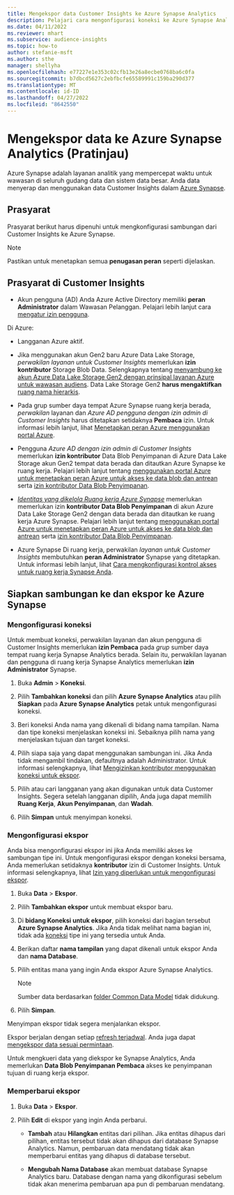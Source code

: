 ```yaml
---
title: Mengekspor data Customer Insights ke Azure Synapse Analytics
description: Pelajari cara mengonfigurasi koneksi ke Azure Synapse Analytics.
ms.date: 04/11/2022
ms.reviewer: mhart
ms.subservice: audience-insights
ms.topic: how-to
author: stefanie-msft
ms.author: sthe
manager: shellyha
ms.openlocfilehash: e77227e1e353c02cfb13e26a8ecbe0768ba6c0fa
ms.sourcegitcommit: b7dbcd5627c2ebfbcfe65589991c159ba290d377
ms.translationtype: MT
ms.contentlocale: id-ID
ms.lasthandoff: 04/27/2022
ms.locfileid: "8642550"
---
```

# <a name="export-data-to-azure-synapse-analytics-preview"></a>Mengekspor data ke Azure Synapse Analytics (Pratinjau)

Azure Synapse adalah layanan analitik yang mempercepat waktu untuk wawasan di seluruh gudang data dan sistem data besar. Anda data menyerap dan menggunakan data Customer Insights dalam [Azure Synapse](/azure/synapse-analytics/overview-what-is).

## <a name="prerequisites"></a>Prasyarat

Prasyarat berikut harus dipenuhi untuk mengkonfigurasi sambungan dari Customer Insights ke Azure Synapse.

> [!NOTE]
> Pastikan untuk menetapkan semua **penugasan peran** seperti dijelaskan.  

## <a name="prerequisites-in-customer-insights"></a>Prasyarat di Customer Insights

* Akun pengguna (AD) Anda Azure Active Directory memiliki **peran Administrator** dalam Wawasan Pelanggan. Pelajari lebih lanjut cara [mengatur izin pengguna](permissions.md#assign-roles-and-permissions).

Di Azure: 

- Langganan Azure aktif.

- Jika menggunakan akun Gen2 baru Azure Data Lake Storage, *perwakilan layanan untuk Customer Insights* memerlukan **izin kontributor** Storage Blob Data. Selengkapnya tentang [menyambung ke akun Azure Data Lake Storage Gen2 dengan prinsipal layanan Azure untuk wawasan audiens](connect-service-principal.md). Data Lake Storage Gen2 **harus mengaktifkan** [ruang nama hierarkis](/azure/storage/blobs/data-lake-storage-namespace).

- Pada grup sumber daya tempat Azure Synapse ruang kerja berada, *perwakilan* layanan dan *Azure AD pengguna dengan izin admin di Customer Insights* harus ditetapkan setidaknya **Pembaca** izin. Untuk informasi lebih lanjut, lihat [Menetapkan peran Azure menggunakan portal Azure](/azure/role-based-access-control/role-assignments-portal).

- Pengguna *Azure AD dengan izin admin di Customer Insights* memerlukan **izin kontributor** Data Blob Penyimpanan di Azure Data Lake Storage akun Gen2 tempat data berada dan ditautkan Azure Synapse ke ruang kerja. Pelajari lebih lanjut tentang [menggunakan portal Azure untuk menetapkan peran Azure untuk akses ke data blob dan antrean](/azure/storage/common/storage-auth-aad-rbac-portal) serta [izin kontributor Data Blob Penyimpanan](/azure/role-based-access-control/built-in-roles#storage-blob-data-contributor).

- *[Identitas yang dikelola Ruang kerja Azure Synapse](/azure/synapse-analytics/security/synapse-workspace-managed-identity)* memerlukan memerlukan izin **kontributor Data Blob Penyimpanan** di akun Azure Data Lake Storage Gen2 dengan data berada dan ditautkan ke ruang kerja Azure Synapse. Pelajari lebih lanjut tentang [menggunakan portal Azure untuk menetapkan peran Azure untuk akses ke data blob dan antrean](/azure/storage/common/storage-auth-aad-rbac-portal) serta [izin kontributor Data Blob Penyimpanan](/azure/role-based-access-control/built-in-roles#storage-blob-data-contributor).

- Azure Synapse Di ruang kerja, perwakilan *layanan untuk Customer Insights* membutuhkan **peran Administrator** Synapse yang ditetapkan. Untuk informasi lebih lanjut, lihat [Cara mengkonfigurasi kontrol akses untuk ruang kerja Synapse Anda](/azure/synapse-analytics/security/how-to-set-up-access-control).

## <a name="set-up-the-connection-and-export-to-azure-synapse"></a>Siapkan sambungan ke dan ekspor ke Azure Synapse

### <a name="configure-a-connection"></a>Mengonfigurasi koneksi

Untuk membuat koneksi, perwakilan layanan dan akun pengguna di Customer Insights memerlukan **izin Pembaca** pada *grup* sumber daya tempat ruang kerja Synapse Analytics berada. Selain itu, perwakilan layanan dan pengguna di ruang kerja Synapse Analytics memerlukan **izin Administrator** Synapse. 

1. Buka **Admin** > **Koneksi**.

1. Pilih **Tambahkan koneksi** dan pilih **Azure Synapse Analytics** atau pilih **Siapkan** pada **Azure Synapse Analytics** petak untuk mengonfigurasi koneksi.

1. Beri koneksi Anda nama yang dikenali di bidang nama tampilan. Nama dan tipe koneksi menjelaskan koneksi ini. Sebaiknya pilih nama yang menjelaskan tujuan dan target koneksi.

1. Pilih siapa saja yang dapat menggunakan sambungan ini. Jika Anda tidak mengambil tindakan, defaultnya adalah Administrator. Untuk informasi selengkapnya, lihat [Mengizinkan kontributor menggunakan koneksi untuk ekspor](connections.md#allow-contributors-to-use-a-connection-for-exports).

1. Pilih atau cari langganan yang akan digunakan untuk data Customer Insights. Segera setelah langganan dipilih, Anda juga dapat memilih **Ruang Kerja**, **Akun Penyimpanan**, dan **Wadah**.

1. Pilih **Simpan** untuk menyimpan koneksi.

### <a name="configure-an-export"></a>Mengonfigurasi ekspor

Anda bisa mengonfigurasi ekspor ini jika Anda memiliki akses ke sambungan tipe ini. Untuk mengonfigurasi ekspor dengan koneksi bersama, Anda memerlukan setidaknya **kontributor** izin di Customer Insights. Untuk informasi selengkapnya, lihat [Izin yang diperlukan untuk mengonfigurasi ekspor](export-destinations.md#set-up-a-new-export).

1. Buka **Data** > **Ekspor**.

1. Pilih **Tambahkan ekspor** untuk membuat ekspor baru.

1. Di **bidang Koneksi untuk ekspor**, pilih koneksi dari bagian tersebut **Azure Synapse Analytics**. Jika Anda tidak melihat nama bagian ini, tidak ada [koneksi](connections.md) tipe ini yang tersedia untuk Anda.

1. Berikan daftar **nama tampilan** yang dapat dikenali untuk ekspor Anda dan **nama Database**.

1. Pilih entitas mana yang ingin Anda ekspor Azure Synapse Analytics.
   > [!NOTE]
   > Sumber data berdasarkan [folder Common Data Model](connect-common-data-model.md) tidak didukung.

2. Pilih **Simpan**.

Menyimpan ekspor tidak segera menjalankan ekspor.

Ekspor berjalan dengan setiap [refresh terjadwal](system.md#schedule-tab). Anda juga dapat [mengekspor data sesuai permintaan](export-destinations.md#run-exports-on-demand).

Untuk mengkueri data yang diekspor ke Synapse Analytics, Anda memerlukan **Data Blob Penyimpanan Pembaca** akses ke penyimpanan tujuan di ruang kerja ekspor. 

### <a name="update-an-export"></a>Memperbarui ekspor

1. Buka **Data** > **Ekspor**.

1. Pilih **Edit** di ekspor yang ingin Anda perbarui.

   - **Tambah** atau **Hilangkan** entitas dari pilihan. Jika entitas dihapus dari pilihan, entitas tersebut tidak akan dihapus dari database Synapse Analytics. Namun, pembaruan data mendatang tidak akan memperbarui entitas yang dihapus di database tersebut.

   - **Mengubah Nama Database** akan membuat database Synapse Analytics baru. Database dengan nama yang dikonfigurasi sebelum tidak akan menerima pembaruan apa pun di pembaruan mendatang.
